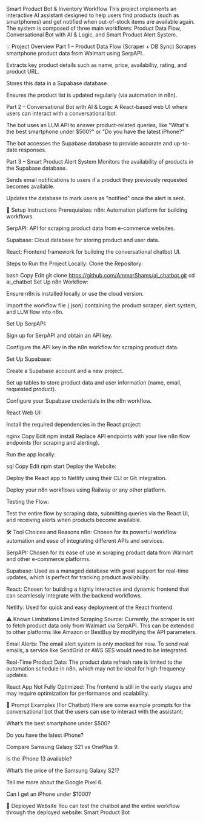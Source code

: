 Smart Product Bot & Inventory Workflow
This project implements an interactive AI assistant designed to help users find products (such as smartphones) and get notified when out-of-stock items are available again. The system is composed of three main workflows: Product Data Flow, Conversational Bot with AI & Logic, and Smart Product Alert System.

💡 Project Overview
Part 1 – Product Data Flow (Scraper + DB Sync)
Scrapes smartphone product data from Walmart using SerpAPI.

Extracts key product details such as name, price, availability, rating, and product URL.

Stores this data in a Supabase database.

Ensures the product list is updated regularly (via automation in n8n).

Part 2 – Conversational Bot with AI & Logic
A React-based web UI where users can interact with a conversational bot.

The bot uses an LLM API to answer product-related queries, like "What's the best smartphone under $500?" or "Do you have the latest iPhone?"

The bot accesses the Supabase database to provide accurate and up-to-date responses.

Part 3 – Smart Product Alert System
Monitors the availability of products in the Supabase database.

Sends email notifications to users if a product they previously requested becomes available.

Updates the database to mark users as "notified" once the alert is sent.

🚀 Setup Instructions
Prerequisites:
n8n: Automation platform for building workflows.

SerpAPI: API for scraping product data from e-commerce websites.

Supabase: Cloud database for storing product and user data.

React: Frontend framework for building the conversational chatbot UI.

Steps to Run the Project Locally:
Clone the Repository:

bash
Copy
Edit
git clone https://github.com/AmmarShams/ai_chatbot.git
cd ai_chatbot
Set Up n8n Workflow:

Ensure n8n is installed locally or use the cloud version.

Import the workflow file (.json) containing the product scraper, alert system, and LLM flow into n8n.

Set Up SerpAPI:

Sign up for SerpAPI and obtain an API key.

Configure the API key in the n8n workflow for scraping product data.

Set Up Supabase:

Create a Supabase account and a new project.

Set up tables to store product data and user information (name, email, requested product).

Configure your Supabase credentials in the n8n workflow.

React Web UI:

Install the required dependencies in the React project:

nginx
Copy
Edit
npm install
Replace API endpoints with your live n8n flow endpoints (for scraping and alerting).

Run the app locally:

sql
Copy
Edit
npm start
Deploy the Website:

Deploy the React app to Netlify using their CLI or Git integration.

Deploy your n8n workflows using Railway or any other platform.

Testing the Flow:

Test the entire flow by scraping data, submitting queries via the React UI, and receiving alerts when products become available.

🛠️ Tool Choices and Reasons
n8n: Chosen for its powerful workflow automation and ease of integrating different APIs and services.

SerpAPI: Chosen for its ease of use in scraping product data from Walmart and other e-commerce platforms.

Supabase: Used as a managed database with great support for real-time updates, which is perfect for tracking product availability.

React: Chosen for building a highly interactive and dynamic frontend that can seamlessly integrate with the backend workflows.

Netlify: Used for quick and easy deployment of the React frontend.

⚠️ Known Limitations
Limited Scraping Source: Currently, the scraper is set to fetch product data only from Walmart via SerpAPI. This can be extended to other platforms like Amazon or BestBuy by modifying the API parameters.

Email Alerts: The email alert system is only mocked for now. To send real emails, a service like SendGrid or AWS SES would need to be integrated.

Real-Time Product Data: The product data refresh rate is limited to the automation schedule in n8n, which may not be ideal for high-frequency updates.

React App Not Fully Optimized: The frontend is still in the early stages and may require optimization for performance and scalability.

💬 Prompt Examples (For Chatbot)
Here are some example prompts for the conversational bot that the users can use to interact with the assistant:

What’s the best smartphone under $500?

Do you have the latest iPhone?

Compare Samsung Galaxy S21 vs OnePlus 9.

Is the iPhone 13 available?

What’s the price of the Samsung Galaxy S21?

Tell me more about the Google Pixel 6.

Can I get an iPhone under $1000?

🔗 Deployed Website
You can test the chatbot and the entire workflow through the deployed website:
Smart Product Bot
